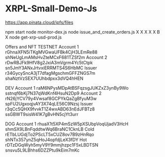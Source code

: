 # XRPL-Small-Demo-Js

https://app.pinata.cloud/ipfs/files

npm start
node monitor-dex.js
node issue_and_create_orders.js X X X X X B X
node get-xrp-usd-prod.js

Offers and NFT
TESTNET
Account 1
rGhnaXFN5iTKgMVGwaUFBk4CjH3LEmRe88
shNeUgLmAMsHvZteMCxF681TZSf2m
Account 2
rDwRBJFk9HfV8g2JxiA3mVgrm4Yc5tCtpk
sn5JmY3ANxJrtvxiERRMTS4S6HbMC
Issuer
r34GycySncA3jT7dfagMgschmGFFZNGS7m
shaNztVzSEX7UUhbdpxx3dVQ4hHEN

DEV
Account 1
raM6NPysMDpAtBSFqzsgJUKZxZ3ynBy9Wo
sstnqf6bKj7N37qWdKnf4HsuN2Dp9
Account 2
rN26jYCV79y4Vwsaf8GCPYkQaZgBfyuM3w
spFU2UgxoqjvAY3X74qLE56C9Nzsj
Issuer
r3qCc5QHX9fvvkT1Z4wxABD63nEdJFBTz8
ssGBWT9sisW41K7gBvHN5cjYt3urr

DOG
Account 1
rhuaX1t5XP4mSzW5pXSUbpVoqUjadV3HcH
shmSX9LBnFqddtwWq6BraNC1CknLB
Cold
rETbLUGdjTo2PScLT5xCUZ8ov7B9zHnRqo
shNTx357ynZ5qHoJ4opfdjLeX3fDY
Hot
rDTzDGqWyh5myV9Y9mmjhzpc1F5xLBDTSN
snsvu5L9LBhhs6DZZPtu9kEim7mKc
